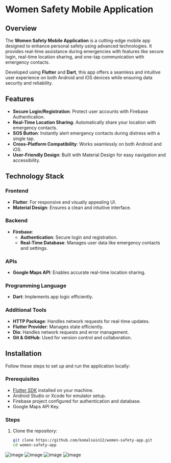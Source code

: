 # Women Safety Mobile Application

## Overview
The **Women Safety Mobile Application** is a cutting-edge mobile app designed to enhance personal safety using advanced technologies. It provides real-time assistance during emergencies with features like secure login, real-time location sharing, and one-tap communication with emergency contacts.

Developed using **Flutter** and **Dart**, this app offers a seamless and intuitive user experience on both Android and iOS devices while ensuring data security and reliability.

## Features
- **Secure Login/Registration**: Protect user accounts with Firebase Authentication.  
- **Real-Time Location Sharing**: Automatically share your location with emergency contacts.  
- **SOS Button**: Instantly alert emergency contacts during distress with a single tap.  
- **Cross-Platform Compatibility**: Works seamlessly on both Android and iOS.  
- **User-Friendly Design**: Built with Material Design for easy navigation and accessibility.  

## Technology Stack
### Frontend
- **Flutter**: For responsive and visually appealing UI.  
- **Material Design**: Ensures a clean and intuitive interface.  

### Backend
- **Firebase**:  
  - **Authentication**: Secure login and registration.  
  - **Real-Time Database**: Manages user data like emergency contacts and settings.  

### APIs
- **Google Maps API**: Enables accurate real-time location sharing.

### Programming Language
- **Dart**: Implements app logic efficiently.

### Additional Tools
- **HTTP Package**: Handles network requests for real-time updates.  
- **Flutter Provider**: Manages state efficiently.  
- **Dio**: Handles network requests and error management.  
- **Git & GitHub**: Used for version control and collaboration.  

## Installation
Follow these steps to set up and run the application locally:

### Prerequisites
- [Flutter SDK](https://flutter.dev/docs/get-started/install) installed on your machine.  
- Android Studio or Xcode for emulator setup.  
- Firebase project configured for authentication and database.  
- Google Maps API Key.  

### Steps
1. Clone the repository:
   ```bash
   git clone https://github.com/komalsain12/women-safety-app.git
   cd women-safety-app

![image](https://github.com/user-attachments/assets/771b257e-5e48-492a-9174-e7280ae40bb7)
![image](https://github.com/user-attachments/assets/4dd94464-83cc-4365-8195-9b5426f6c6ee)
![image](https://github.com/user-attachments/assets/cf84c61d-ec11-4511-88bb-878e01ad25dc)
![image](https://github.com/user-attachments/assets/f49b748d-1a61-4677-90a3-7f8e1b2d54ef)


